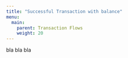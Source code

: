 ```yaml
---
title: "Successful Transaction with balance"
menu:
  main:
    parent: Transaction Flows
    weight: 20
---
```


bla bla bla
